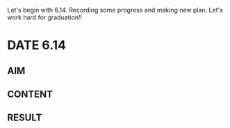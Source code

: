 Let's begin with 6.14.
Recording some progress and making new plan.
Let's work hard for graduation!!

# DATE 6.14

## AIM
## CONTENT
## RESULT
